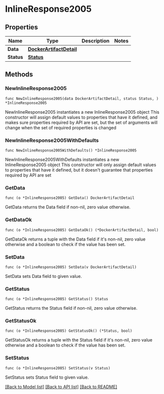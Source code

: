 # InlineResponse2005

## Properties

Name | Type | Description | Notes
------------ | ------------- | ------------- | -------------
**Data** | [**DockerArtifactDetail**](DockerArtifactDetail.md) |  | 
**Status** | [**Status**](Status.md) |  | 

## Methods

### NewInlineResponse2005

`func NewInlineResponse2005(data DockerArtifactDetail, status Status, ) *InlineResponse2005`

NewInlineResponse2005 instantiates a new InlineResponse2005 object
This constructor will assign default values to properties that have it defined,
and makes sure properties required by API are set, but the set of arguments
will change when the set of required properties is changed

### NewInlineResponse2005WithDefaults

`func NewInlineResponse2005WithDefaults() *InlineResponse2005`

NewInlineResponse2005WithDefaults instantiates a new InlineResponse2005 object
This constructor will only assign default values to properties that have it defined,
but it doesn't guarantee that properties required by API are set

### GetData

`func (o *InlineResponse2005) GetData() DockerArtifactDetail`

GetData returns the Data field if non-nil, zero value otherwise.

### GetDataOk

`func (o *InlineResponse2005) GetDataOk() (*DockerArtifactDetail, bool)`

GetDataOk returns a tuple with the Data field if it's non-nil, zero value otherwise
and a boolean to check if the value has been set.

### SetData

`func (o *InlineResponse2005) SetData(v DockerArtifactDetail)`

SetData sets Data field to given value.


### GetStatus

`func (o *InlineResponse2005) GetStatus() Status`

GetStatus returns the Status field if non-nil, zero value otherwise.

### GetStatusOk

`func (o *InlineResponse2005) GetStatusOk() (*Status, bool)`

GetStatusOk returns a tuple with the Status field if it's non-nil, zero value otherwise
and a boolean to check if the value has been set.

### SetStatus

`func (o *InlineResponse2005) SetStatus(v Status)`

SetStatus sets Status field to given value.



[[Back to Model list]](../README.md#documentation-for-models) [[Back to API list]](../README.md#documentation-for-api-endpoints) [[Back to README]](../README.md)


